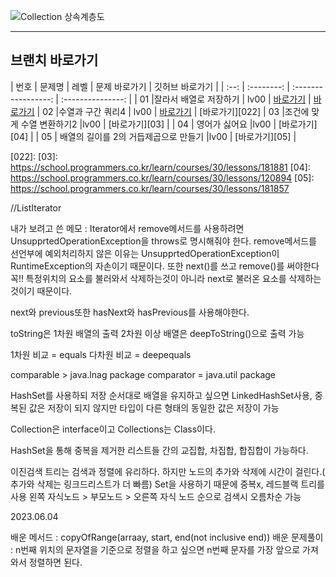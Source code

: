 ![Collection 상속계층도](https://github.com/Employment-Study/Algorithm_Study/assets/132982907/a4e82013-6001-4b8b-9077-b4b6e8bf26f2)

---

## 브랜치 바로가기

| 번호 |  문제명 |  레벨  |     문제 바로가기      | 깃허브 바로가기 |
| :--: | :--------: | :-----------------:          | :---------------: |
|  01  |잘라서 배열로 저장하기  | lv00 | [바로가기][01] | [바로가기][011]
|  02  |수열과 구간 쿼리4  | lv00 | [바로가기][02] | [바로가기][022]
|  03  |조건에 맞게 수열 변환하기2   |lv00 | [바로가기][03] |
|  04  | 영어가 싫어요 |lv00  | [바로가기][04] |
|  05  | 배열의 길이를 2의 거듭제곱으로 만들기 |lv00  | [바로가기][05] |





[01]: https://school.programmers.co.kr/learn/courses/30/lessons/120913
[011]:https://github.com/Employment-Study/Algorithm_Study/blob/Sunro/level00/MulitpleArray.java
[02]: https://school.programmers.co.kr/learn/courses/30/lessons/181922
[022]:
[03]: https://school.programmers.co.kr/learn/courses/30/lessons/181881
[04]: https://school.programmers.co.kr/learn/courses/30/lessons/120894
[05]: https://school.programmers.co.kr/learn/courses/30/lessons/181857


//ListIterator

내가 보려고 쓴 메모 : Iterator에서 remove메서드를 사용하려면 UnsupprtedOperationException을 throws로 명시해줘야 한다. 
remove메서드를 선언부에 예외처리하지 않은 이유는 UnsupprtedOperationException이 RuntimeException의 자손이기 때문이다.
또한 next()를 쓰고 remove()를 써야한다 꼭!! 특정위치의 요소를 불러와서 삭제하는것이 아니라 next로 불러온 요소를 삭제하는 것이기 때문이다.

next와 previous또한 hasNext와 hasPrevious를 사용해야한다.

toString은 1차원 배열의 출력
2차원 이상 배열은 deepToString()으로 출력 가능

1차원 비교 = equals
다차원 비교 = deepequals

comparable > java.lnag package
comparator = java.util package


HashSet를 사용하되 저장 순서대로 배열을 유지하고 싶으면 LinkedHashSet사용, 중복된 값은 저장이 되지 않지만 타입이 다른 형태의 동일한 값은 저장이 가능

Collection은 interface이고 Collections는 Class이다.


HashSet을 통해 중복을 제거한 리스트들 간의 교집합, 차집합, 합집합이 가능하다.


이진검색 트리는 검색과 정렬에 유리하다. 하지만 노드의 추가와 삭제에 시간이 걸린다.( 추가와 삭제는 링크드리스트가 더 빠름)
Set을 사용하기 때문에 중복x, 레드블랙 트리를 사용
왼쪽 자식노드 > 부모노드 > 오른쪽 자식 노드 순으로 검색시 오름차순 가능



2023.06.04

배운 메서드 :  copyOfRange(arraay, start, end(not inclusive end))
배운 문제풀이 :  n번째 위치의 문자열을 기준으로 정렬을 하고 싶으면 n번째 문자를 가장 앞으로 가져와서 정렬하면 된다.
